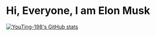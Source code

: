 # Hi, Everyone, I am Elon Musk
[![YouTing-198's GitHub stats](https://github-readme-stats.vercel.app/api?username=YouTing-198&show_icons=true)](https://github.com/anuraghazra/github-readme-stats)
